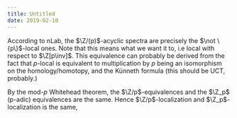 ```yaml
---
title: Untitled
date: 2019-02-10
---
```

According to nLab, the $\Z/(p)$-acyclic spectra are precisely the
$\not \{p\}$-local ones. Note that this means what we want it to, i.e
local with respect to $\Z[p\inv]$. This equivalence can probably be
derived from the fact that $p$-local is equivalent to multiplication by
$p$ being an isomorphism on the homology/homotopy, and the Künneth
formula (this should be UCT, probably.)

By the mod-$p$ Whitehead theorem, the $\Z/p$-equivalences and the $\Z_p$
(p-adic) equivalences are the same. Hence $\Z/p$-localization and
$\Z_p$-localization is the same,
